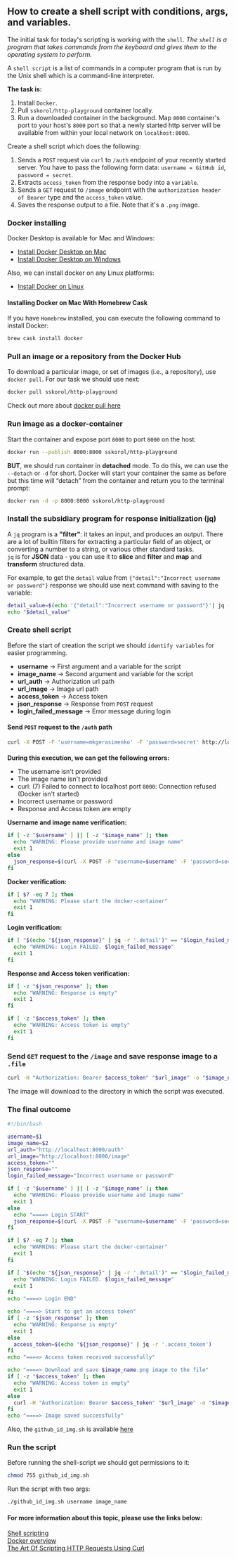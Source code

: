 ## How to create a shell script with conditions, args, and variables.

The initial task for today's scripting is working with the `shell`. 
*The `shell` is a program that takes commands from the keyboard and gives them to the operating system to perform.*

A `shell script` is a list of commands in a computer program that is run by the Unix shell which is a command-line interpreter. 

**The task is:** 
1. Install `Docker`.
2. Pull `sskorol/http-playground` container locally.
3. Run a downloaded container in the background. 
Map `8000` container's port to your host's `8000` port so that a newly started http server will be available from within your local network on `localhost:8000`.

Create a shell script which does the following:
1. Sends a `POST` request via `curl` to `/auth` endpoint of your recently started server. 
You have to pass the following form data: `username = GitHub id`, `password = secret`.
2. Extracts `access_token` from the response body into a `variable`.
3. Sends a `GET` request to `/image` endpoint with the `authorization header of Bearer` type and the `access_token` value.
4. Saves the response output to a file. Note that it's a `.png` image.

### Docker installing

Docker Desktop is available for Mac and Windows:
 - [Install Docker Desktop on Mac](https://docs.docker.com/docker-for-mac/install/)
 - [Install Docker Desktop on Windows](https://docs.docker.com/docker-for-windows/install/)
 
Also, we can install docker on any Linux platforms:
 - [Install Docker on Linux](https://docs.docker.com/engine/install/#server)
 
#### Installing Docker on Mac With Homebrew Cask

If you have `Homebrew` installed, you can execute the following command to install Docker:

```bash
brew cask install docker
```

### Pull an image or a repository from the Docker Hub

To download a particular image, or set of images (i.e., a repository), use `docker pull`. For our task we should use next: 

```bash
docker pull sskorol/http-playground
```

Check out more about [docker pull here](https://docs.docker.com/engine/reference/commandline/pull/)

### Run image as a docker-container

Start the container and expose port `8000` to port `8000` on the host:

```bash
docker run --publish 8000:8000 sskorol/http-playground
```

**BUT**, we should run container in **detached** mode. To do this, we can use the `--detach` or `-d` for short. 
Docker will start your container the same as before but this time will “detach” from the container and return you to the terminal prompt:

```bash
docker run -d -p 8000:8000 sskorol/http-playground
```

### Install the subsidiary program for response initialization ([jq](https://stedolan.github.io/jq/manual/))

A `jq` program is a **"filter"**: it takes an input, and produces an output. 
There are a lot of builtin filters for extracting a particular field of an object, or converting a number to a string, or various other standard tasks.\
`jq` is for **JSON** data - you can use it to **slice** and **filter** and **map** and **transform** structured data.

For example, to get the `detail` value from `{"detail":"Incorrect username or password"}` response we should use next command with saving to the variable: 

```bash
detail_value=$(echo '{"detail":"Incorrect username or password"}'| jq -r '.detail')
echo "$detail_value"
```

### Create shell script

Before the start of creation the script we should `identify variables` for easier programming.

 - **username** -> First argument and a variable for the script
 - **image_name** -> Second argument and variable for the script
 - **url_auth** -> Authorization url path 
 - **url_image** -> Image url path
 - **access_token** -> Access token
 - **json_response** -> Response from `POST` request
 - **login_failed_message** -> Error message during login
 
#### Send `POST` request to the `/auth` path

```bash
curl -X POST -F 'username=mkgerasimenko' -F 'password=secret' http://localhost:8000/auth
```

####
**During this execution, we can get the following errors:**
 - The username isn't provided
 - The image name isn't provided
 - curl: (7) Failed to connect to localhost port `8000`: Connection refused (Docker isn't started)
 - Incorrect username or password
 - Response and Access token are empty
 
**Username and image name verification:**

```bash
if [ -z "$username" ] || [ -z "$image_name" ]; then
  echo "WARNING: Please provide username and image name"
  exit 1
else
  json_response=$(curl -X POST -F "username=$username" -F 'password=secret' "$url_auth")
fi
```

**Docker verification:**

```bash
if [ $? -eq 7 ]; then
  echo "WARNING: Please start the docker-container"
  exit 1
fi
```

**Login verification:**

```bash
if [ "$(echo "${json_response}" | jq -r '.detail')" == "$login_failed_message" ]; then
  echo "WARNING: Login FAILED. $login_failed_message"
  exit 1
fi
```

**Response and Access token verification:**

```bash
if [ -z "$json_response" ]; then
  echo "WARNING: Response is empty"
  exit 1
fi
```

```bash
if [ -z "$access_token" ]; then
  echo "WARNING: Access token is empty"
  exit 1
fi
```

### Send `GET` request to the `/image` and save response image to a `.file`

```bash
curl -H "Authorization: Bearer $access_token" "$url_image" -o "$image_name.png"
```

The image will download to the directory in which the script was executed.

### The final outcome

```bash
#!/bin/bash

username=$1
image_name=$2
url_auth="http://localhost:8000/auth"
url_image="http://localhost:8000/image"
access_token=""
json_response=""
login_failed_message="Incorrect username or password"

if [ -z "$username" ] || [ -z "$image_name" ]; then
  echo "WARNING: Please provide username and image name"
  exit 1
else
  echo "====> Login START"
  json_response=$(curl -X POST -F "username=$username" -F 'password=secret' "$url_auth")
fi

if [ $? -eq 7 ]; then
  echo "WARNING: Please start the docker-container"
  exit 1
fi

if [ "$(echo "${json_response}" | jq -r '.detail')" == "$login_failed_message" ]; then
  echo "WARNING: Login FAILED. $login_failed_message"
  exit 1
fi
echo "====> Login END"

echo "====> Start to get an access token"
if [ -z "$json_response" ]; then
  echo "WARNING: Response is empty"
  exit 1
else
  access_token=$(echo "${json_response}" | jq -r '.access_token')
fi
echo "====> Access token received successfully"

echo "====> Download and save $image_name.png image to the file"
if [ -z "$access_token" ]; then
  echo "WARNING: Access token is empty"
  exit 1
else
  curl -H "Authorization: Bearer $access_token" "$url_image" -o "$image_name.png"
fi
echo "====> Image saved successfully"
```

Also, the `github_id_img.sh` is available [here](https://github.com/mkgerasimenko/TIL/blob/main/shell/github_id_img.sh)

### Run the script

Before running the shell-script we should get permissions to it:

```bash
chmod 755 github_id_img.sh
```

Run the script with two args:

```bash
./github_id_img.sh username image_name
```

#### For more information about this topic, please use the links below: 

[Shell scripting](https://www.tutorialkart.com/bash-shell-scripting/bash-date-format-options-examples/) \
[Docker overview](https://docs.docker.com/get-started/overview/) \
[The Art Of Scripting HTTP Requests Using Curl](https://curl.se/docs/httpscripting.html)
